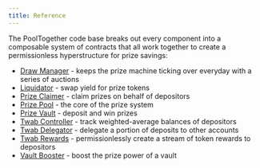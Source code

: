 ```yaml
---
title: Reference
---
```


The PoolTogether code base breaks out every component into a composable system of contracts that all work together to create a permissionless hyperstructure for prize savings:

- [Draw Manager](./draw-manager/) - keeps the prize machine ticking over everyday with a series of auctions
- [Liquidator](./liquidator/) - swap yield for prize tokens
- [Prize Claimer](./prize-claimer/) - claim prizes on behalf of depositors
- [Prize Pool](./prize-pool/) - the core of the prize system
- [Prize Vault](./prize-vault/) - deposit and win prizes
- [Twab Controller](./twab-controller/) - track weighted-average balances of depositors
- [Twab Delegator](./twab-delegator/) - delegate a portion of deposits to other accounts
- [Twab Rewards](./twab-rewards/) - permissionlessly create a stream of token rewards to depositors
- [Vault Booster](./vault-boost/) - boost the prize power of a vault